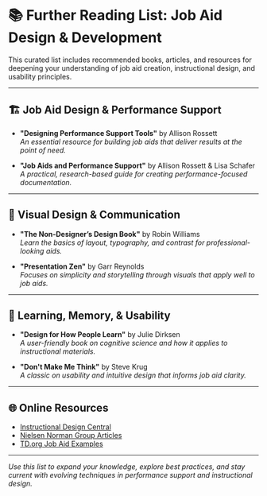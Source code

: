 # 📚 Further Reading List: Job Aid Design & Development

This curated list includes recommended books, articles, and resources for deepening your understanding of job aid creation, instructional design, and usability principles.

---

## 🏗️ Job Aid Design & Performance Support

- **"Designing Performance Support Tools"** by Allison Rossett  
  _An essential resource for building job aids that deliver results at the point of need._

- **"Job Aids and Performance Support"** by Allison Rossett & Lisa Schafer  
  _A practical, research-based guide for creating performance-focused documentation._

---

## 🎨 Visual Design & Communication

- **"The Non-Designer’s Design Book"** by Robin Williams  
  _Learn the basics of layout, typography, and contrast for professional-looking aids._

- **"Presentation Zen"** by Garr Reynolds  
  _Focuses on simplicity and storytelling through visuals that apply well to job aids._

---

## 🧠 Learning, Memory, & Usability

- **"Design for How People Learn"** by Julie Dirksen  
  _A user-friendly book on cognitive science and how it applies to instructional materials._

- **"Don't Make Me Think"** by Steve Krug  
  _A classic on usability and intuitive design that informs job aid clarity._

---

## 🌐 Online Resources

- [Instructional Design Central](https://www.instructionaldesigncentral.com)  
- [Nielsen Norman Group Articles](https://www.nngroup.com/articles/)  
- [TD.org Job Aid Examples](https://www.td.org/insights/creating-effective-job-aids)

---

_Use this list to expand your knowledge, explore best practices, and stay current with evolving techniques in performance support and instructional design._
